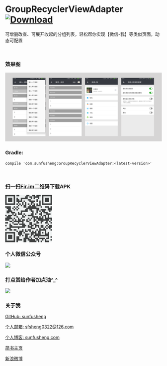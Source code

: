 # GroupRecyclerViewAdapter [ ![Download](https://api.bintray.com/packages/sfsheng0322/maven/GroupRecyclerViewAdapter/images/download.svg) ](https://bintray.com/sfsheng0322/maven/GroupRecyclerViewAdapter/_latestVersion)

可增删改查、可展开收起的分组列表，轻松帮你实现【微信-我】等类似页面，动态可配置

<br/>

### 效果图

<img src="/resources/res.png" >

<br/>

### Gradle:

    compile 'com.sunfusheng:GroupRecyclerViewAdapter:<latest-version>'

<br/>

### 扫一扫[Fir.im](https://fir.im/GroupAdapter)二维码下载APK

<img src="/resources/fir.im.png" style="width: 30%;" alt="s">

<br/>

### 个人微信公众号

<img src="http://ourvm0t8d.bkt.clouddn.com/wx_gongzhonghao.png">

<br/>

### 打点赏给作者加点油^_^

<img src="http://ourvm0t8d.bkt.clouddn.com/wx_shoukuanma.png" >

<br/>

### 关于我

[GitHub: sunfusheng](https://github.com/sunfusheng)  

[个人邮箱: sfsheng0322@126.com](https://mail.126.com/)
  
[个人博客: sunfusheng.com](http://sunfusheng.com/)
  
[简书主页](http://www.jianshu.com/users/88509e7e2ed1/latest_articles)
  
[新浪微博](http://weibo.com/u/3852192525) 